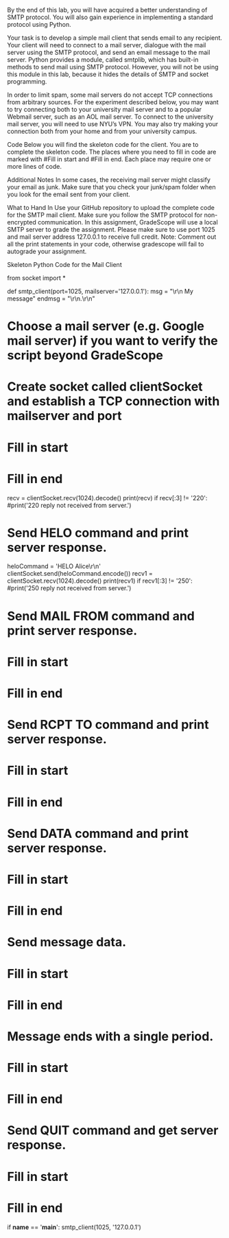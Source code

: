 By the end of this lab, you will have acquired a better understanding of SMTP protocol. You will also gain experience in implementing a standard protocol using Python.


Your task is to develop a simple mail client that sends email to any recipient. Your client will need to connect to a mail server, dialogue with the mail server using the SMTP protocol, and send an email message to the mail server. Python provides a module, called smtplib, which has built-in methods to send mail using SMTP protocol. However, you will not be using this module in this lab, because it hides the details of SMTP and socket programming. 

In order to limit spam, some mail servers do not accept TCP connections from arbitrary sources. For the experiment described below, you may want to try connecting both to your university mail server and to a popular Webmail server, such as an AOL mail server. To connect to the university mail server, you will need to use NYU’s VPN. You may also try making your connection both from your home and from your university campus.

Code
Below you will find the skeleton code for the client. You are to complete the skeleton code. The places where you need to fill in code are marked with #Fill in start and #Fill in end. Each place may require one or more lines of code. 

Additional Notes
In some cases, the receiving mail server might classify your email as junk. Make sure that you check your junk/spam folder when you look for the email sent from your client.

What to Hand In
Use your GitHub repository to upload the complete code for the SMTP mail client. Make sure you follow the SMTP protocol for non-encrypted communication. In this assignment, GradeScope will use a local SMTP server to grade the assignment. Please make sure to use port 1025 and mail server address 127.0.0.1 to receive full credit.
Note: Comment out all the print statements in your code, otherwise gradescope will fail to autograde your assignment.





Skeleton Python Code for the Mail Client

from socket import *


def smtp_client(port=1025, mailserver='127.0.0.1'):
   msg = "\r\n My message"
   endmsg = "\r\n.\r\n"

   # Choose a mail server (e.g. Google mail server) if you want to verify the script beyond GradeScope

   # Create socket called clientSocket and establish a TCP connection with mailserver and port

   # Fill in start
   # Fill in end

   recv = clientSocket.recv(1024).decode()
   print(recv)
   if recv[:3] != '220':
       #print('220 reply not received from server.')

   # Send HELO command and print server response.
   heloCommand = 'HELO Alice\r\n'
   clientSocket.send(heloCommand.encode())
   recv1 = clientSocket.recv(1024).decode()
   print(recv1)
   if recv1[:3] != '250':
       #print('250 reply not received from server.')

   # Send MAIL FROM command and print server response.
   # Fill in start
   # Fill in end

   # Send RCPT TO command and print server response.
   # Fill in start
   # Fill in end

   # Send DATA command and print server response.
   # Fill in start
   # Fill in end

   # Send message data.
   # Fill in start
   # Fill in end

   # Message ends with a single period.
   # Fill in start
   # Fill in end

   # Send QUIT command and get server response.
   # Fill in start
   # Fill in end


if __name__ == '__main__':
   smtp_client(1025, '127.0.0.1')

